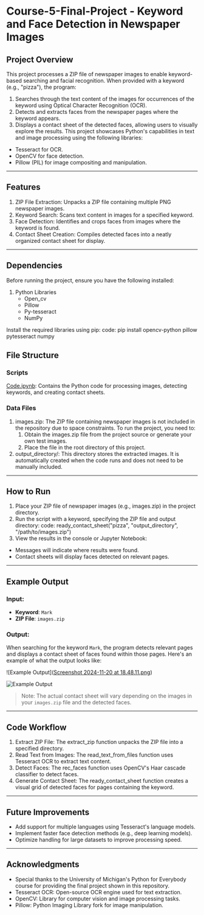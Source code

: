 # Course-5-Final-Project - Keyword and Face Detection in Newspaper Images
## Project Overview
This project processes a ZIP file of newspaper images to enable keyword-based searching and facial recognition. When provided with a keyword (e.g., "pizza"), the program:
1. Searches through the text content of the images for occurrences of the keyword using Optical Character Recognition (OCR).
2. Detects and extracts faces from the newspaper pages where the keyword appears.
3. Displays a contact sheet of the detected faces, allowing users to visually explore the results.
This project showcases Python's capabilities in text and image processing using the following libraries:

- Tesseract for OCR.
- OpenCV for face detection.
- Pillow (PIL) for image compositing and manipulation.

---

## Features
1. ZIP File Extraction: Unpacks a ZIP file containing multiple PNG newspaper images.
2. Keyword Search: Scans text content in images for a specified keyword.
3. Face Detection: Identifies and crops faces from images where the keyword is found.
4. Contact Sheet Creation: Compiles detected faces into a neatly organized contact sheet for display.

---

## Dependencies
Before running the project, ensure you have the following installed:
1. Python Libraries
   - Open_cv
   - Pillow
   - Py-tesseract
   - NumPy

Install the required libraries using pip:
code: pip install opencv-python pillow pytesseract numpy

## File Structure
### Scripts
<a href="https://github.com/Lazycodes/Lazycodes-Course_5_Project_Keyword-and-Face-Detection-in-Newspapers-Images/blob/main/Code.ipynb">Code.ipynb</a>: Contains the Python code for processing images, detecting keywords, and creating contact sheets.

### Data Files
1. images.zip: The ZIP file containing newspaper images is not included in the repository due to space constraints. To run the project, you need to:
    1. Obtain the images.zip file from the project source or generate your own test images.
    2. Place the file in the root directory of this project.
2. output_directory/: This directory stores the extracted images. It is automatically created when the code runs and does not need to be manually included.

---

## How to Run
1. Place your ZIP file of newspaper images (e.g., images.zip) in the project directory.
2. Run the script with a keyword, specifying the ZIP file and output directory:
   code: ready_contact_sheet("pizza", "output_directory", "/path/to/images.zip")
3. View the results in the console or Jupyter Notebook:
 - Messages will indicate where results were found.
 - Contact sheets will display faces detected on relevant pages.

---

## Example Output

### Input:
- **Keyword**: `Mark`
- **ZIP File**: `images.zip`

### Output:
When searching for the keyword `Mark`, the program detects relevant pages and displays a contact sheet of faces found within those pages. Here's an example of what the output looks like:

![Example Output]([Screenshot 2024-11-20 at 18.48.11.png](https://github.com/Lazycodes/Lazycodes-Course_5_Project_Keyword-and-Face-Detection-in-Newspapers-Images/blob/main/Screenshot%202024-11-20%20at%2018.48.11.png))

![Example Output](https://github.com/Lazycodes/Lazycodes-Course_5_Project_Keyword-and-Face-Detection-in-Newspapers-Images/blob/main/Screenshot%202024-11-20%20at%2018.48.33.png)

> Note: The actual contact sheet will vary depending on the images in your `images.zip` file and the detected faces.

---


## Code Workflow
1. Extract ZIP File: The extract_zip function unpacks the ZIP file into a specified directory.
2. Read Text from Images: The read_text_from_files function uses Tesseract OCR to extract text content.
3. Detect Faces: The rec_faces function uses OpenCV's Haar cascade classifier to detect faces.
4. Generate Contact Sheet: The ready_contact_sheet function creates a visual grid of detected faces for pages containing the keyword.

---

## Future Improvements
- Add support for multiple languages using Tesseract's language models.
- Implement faster face detection methods (e.g., deep learning models).
- Optimize handling for large datasets to improve processing speed.

---

## Acknowledgments
- Special thanks to the University of Michigan's Python for Everybody course for providing the final project shown in this repository.
- Tesseract OCR: Open-source OCR engine used for text extraction.
- OpenCV: Library for computer vision and image processing tasks.
- Pillow: Python Imaging Library fork for image manipulation.


